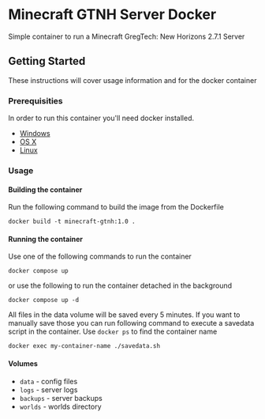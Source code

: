 # Minecraft GTNH Server Docker

Simple container to run a Minecraft GregTech: New Horizons 2.7.1 Server

## Getting Started

These instructions will cover usage information and for the docker container 

### Prerequisities


In order to run this container you'll need docker installed.

* [Windows](https://docs.docker.com/windows/started)
* [OS X](https://docs.docker.com/mac/started/)
* [Linux](https://docs.docker.com/linux/started/)

### Usage

#### Building the container

Run the following command to build the image from the Dockerfile

```shell
docker build -t minecraft-gtnh:1.0 .
```

#### Running the container

Use one of the following commands to run the container

```shell
docker compose up
```
or use the following to run the container detached in the background
```shell
docker compose up -d
```

All files in the data volume will be saved every 5 minutes. If you want to manually save those you can run following command to execute a savedata script in the container.
Use `docker ps` to find the container name

```shell
docker exec my-container-name ./savedata.sh
```

#### Volumes

* `data` - config files
* `logs` - server logs
* `backups` - server backups
* `worlds` - worlds directory